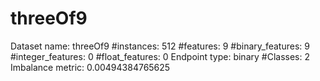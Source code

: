 # threeOf9
Dataset name: threeOf9
#instances: 512
#features: 9
  #binary_features: 9
  #integer_features: 0
  #float_features: 0
Endpoint type: binary
#Classes: 2
Imbalance metric: 0.00494384765625
